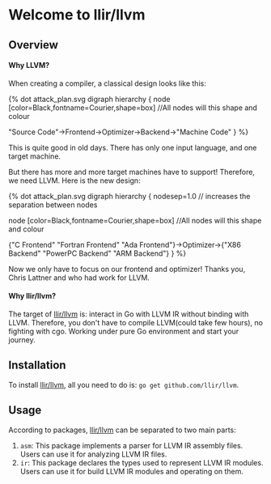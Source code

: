 # Welcome to llir/llvm

## Overview

#### Why LLVM?

When creating a compiler, a classical design looks like this:

{% dot attack_plan.svg
digraph hierarchy {
  node [color=Black,fontname=Courier,shape=box] //All nodes will this shape and colour

 "Source Code"->Frontend->Optimizer->Backend->"Machine Code"
}
%}

This is quite good in old days. There has only one input language, and one target machine.

But there has more and more target machines have to support! Therefore, we need LLVM. Here is the new design:

{% dot attack_plan.svg
digraph hierarchy {
  nodesep=1.0 // increases the separation between nodes

  node [color=Black,fontname=Courier,shape=box] //All nodes will this shape and colour

 {"C Frontend" "Fortran Frontend" "Ada Frontend"}->Optimizer->{"X86 Backend" "PowerPC Backend" "ARM Backend"}
}
%}

Now we only have to focus on our frontend and optimizer! Thanks you, Chris Lattner and who had work for LLVM.

#### Why llir/llvm?

The target of [llir/llvm](https://github.com/llir/llvm) is: interact in Go with LLVM IR without binding with LLVM.
Therefore, you don't have to compile LLVM(could take few hours), no fighting with cgo.
Working under pure Go environment and start your journey.

## Installation

To install [llir/llvm](https://github.com/llir/llvm), all you need to do is: `go get github.com/llir/llvm`.

## Usage

According to packages, [llir/llvm](https://github.com/llir/llvm) can be separated to two main parts:

1. `asm`: This package implements a parser for LLVM IR assembly files. Users can use it for analyzing LLVM IR files.
2. `ir`: This package declares the types used to represent LLVM IR modules. Users can use it for build LLVM IR modules and operating on them.

